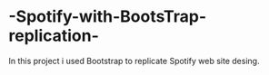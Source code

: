# -Spotify-with-BootsTrap-replication-
In this project i used Bootstrap to replicate Spotify web site desing.
